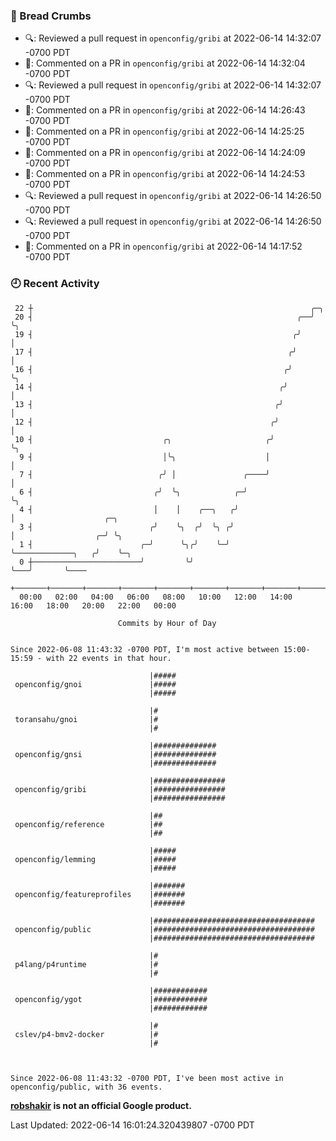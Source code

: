 ### 🍞 Bread Crumbs

 * 🔍: Reviewed a pull request in  `openconfig/gribi` at 2022-06-14 14:32:07 -0700 PDT
 * 💬: Commented on a PR in  `openconfig/gribi` at 2022-06-14 14:32:04 -0700 PDT
 * 🔍: Reviewed a pull request in  `openconfig/gribi` at 2022-06-14 14:32:07 -0700 PDT
 * 💬: Commented on a PR in  `openconfig/gribi` at 2022-06-14 14:26:43 -0700 PDT
 * 💬: Commented on a PR in  `openconfig/gribi` at 2022-06-14 14:25:25 -0700 PDT
 * 💬: Commented on a PR in  `openconfig/gribi` at 2022-06-14 14:24:09 -0700 PDT
 * 💬: Commented on a PR in  `openconfig/gribi` at 2022-06-14 14:24:53 -0700 PDT
 * 🔍: Reviewed a pull request in  `openconfig/gribi` at 2022-06-14 14:26:50 -0700 PDT
 * 🔍: Reviewed a pull request in  `openconfig/gribi` at 2022-06-14 14:26:50 -0700 PDT
 * 💬: Commented on a PR in  `openconfig/gribi` at 2022-06-14 14:17:52 -0700 PDT

### 🕘 Recent Activity
```
 22 ┼                                                              ╭─╮
 20 ┤                                                           ╭──╯ ╰╮
 19 ┤                                                          ╭╯     │
 17 ┤                                                         ╭╯      │
 16 ┤                                                        ╭╯       ╰╮
 14 ┤                                                       ╭╯         │
 13 ┤                                                      ╭╯          │
 12 ┤                                                     ╭╯           │
 10 ┤                             ╭╮                     ╭╯            ╰╮
  9 ┤                             │╰╮                    │              │
  7 ┤                            ╭╯ │               ╭────╯              │
  6 ┤                           ╭╯  ╰╮            ╭─╯                   ╰╮
  4 ┤                           │    │    ╭──╮   ╭╯                      │                    ╭─╮
  3 ┤                          ╭╯    ╰╮  ╭╯  ╰╮ ╭╯                       │                  ╭─╯ ╰╮
  1 ┤                        ╭─╯      ╰╮╭╯    ╰─╯                        ╰─────────────╮   ╭╯    ╰─╮
  0 ┼────────────────────────╯         ╰╯                                              ╰───╯       ╰────
    +───────+───────+───────+───────+───────+───────+───────+───────+───────+───────+───────+───────+────
  00:00   02:00   04:00   06:00   08:00   10:00   12:00   14:00   16:00   18:00   20:00   22:00   00:00   

						Commits by Hour of Day


Since 2022-06-08 11:43:32 -0700 PDT, I'm most active between 15:00-15:59 - with 22 events in that hour.

```



```
                               |#####
 openconfig/gnoi               |#####
                               |#####

                               |#
 toransahu/gnoi                |#
                               |#

                               |##############
 openconfig/gnsi               |##############
                               |##############

                               |################
 openconfig/gribi              |################
                               |################

                               |##
 openconfig/reference          |##
                               |##

                               |#####
 openconfig/lemming            |#####
                               |#####

                               |#######
 openconfig/featureprofiles    |#######
                               |#######

                               |####################################
 openconfig/public             |####################################
                               |####################################

                               |#
 p4lang/p4runtime              |#
                               |#

                               |############
 openconfig/ygot               |############
                               |############

                               |#
 cslev/p4-bmv2-docker          |#
                               |#



Since 2022-06-08 11:43:32 -0700 PDT, I've been most active in openconfig/public, with 36 events.

```
**[robshakir](mailto:robjs@google.com) is not an official Google product.**  


Last Updated: 2022-06-14 16:01:24.320439807 -0700 PDT
